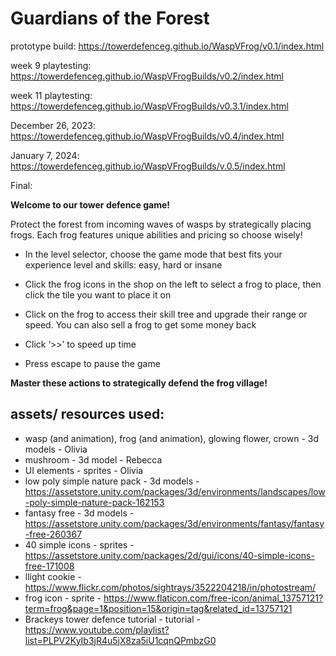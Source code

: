 # Guardians of the Forest

prototype build: https://towerdefenceg.github.io/WaspVFrog/v0.1/index.html

week 9 playtesting: https://towerdefenceg.github.io/WaspVFrogBuilds/v0.2/index.html

week 11 playtesting: https://towerdefenceg.github.io/WaspVFrogBuilds/v0.3.1/index.html

December 26, 2023: https://towerdefenceg.github.io/WaspVFrogBuilds/v0.4/index.html 

January 7, 2024: https://towerdefenceg.github.io/WaspVFrogBuilds/v.0.5/index.html

Final: 


<b>Welcome to our tower defence game!</b>

Protect the forest from incoming waves of wasps by strategically placing frogs. Each frog features unique abilities and pricing so choose wisely!

- In the level selector, choose the game mode that best fits your experience level and skills: easy, hard or insane

- Click the frog icons in the shop on the left to select a frog to place, then click the tile you want to place it on

- Click on the frog to access their skill tree and upgrade their range or speed. You can also sell a frog to get some money back

- Click ‘>>’  to speed up time

- Press escape to pause the game 

<b>Master these actions to strategically defend the frog village! </b>

## assets/ resources used:
- wasp (and animation), frog (and animation), glowing flower, crown - 3d models - Olivia
- mushroom - 3d model - Rebecca
- UI elements - sprites - Olivia
- low poly simple nature pack - 3d models -  https://assetstore.unity.com/packages/3d/environments/landscapes/low-poly-simple-nature-pack-162153
- fantasy free - 3d models - https://assetstore.unity.com/packages/3d/environments/fantasy/fantasy-free-260367
- 40 simple icons - sprites - https://assetstore.unity.com/packages/2d/gui/icons/40-simple-icons-free-171008
- llight cookie - https://www.flickr.com/photos/sightrays/3522204218/in/photostream/
- frog icon - sprite - https://www.flaticon.com/free-icon/animal_13757121?term=frog&page=1&position=15&origin=tag&related_id=13757121
- Brackeys tower defence tutorial - tutorial - https://www.youtube.com/playlist?list=PLPV2KyIb3jR4u5jX8za5iU1cqnQPmbzG0

